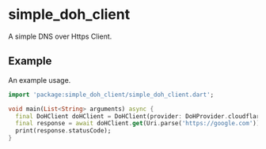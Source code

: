 # simple_doh_client
A simple DNS over Https Client.

## Example
An example usage.
```dart
import 'package:simple_doh_client/simple_doh_client.dart';

void main(List<String> arguments) async {
  final DoHClient doHClient = DoHClient(provider: DoHProvider.cloudflare);
  final response = await doHClient.get(Uri.parse('https://google.com'));
  print(response.statusCode);
}
```